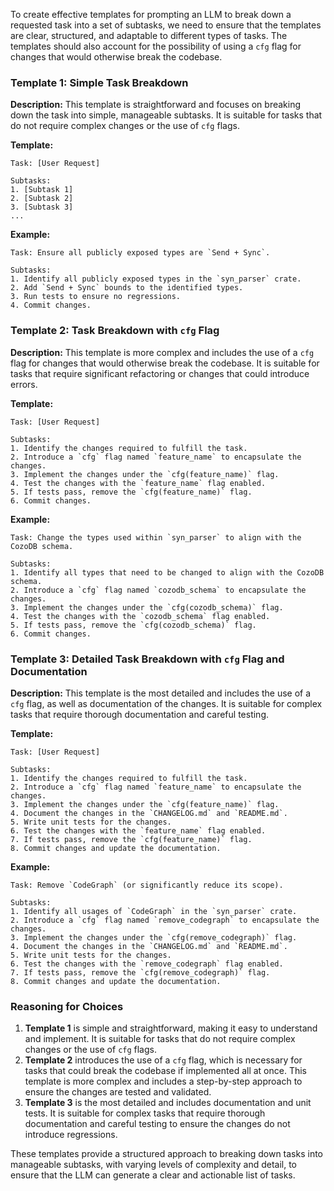 To create effective templates for prompting an LLM to break down a requested task into a set of subtasks, we need to ensure that the templates are clear, structured, and adaptable to different types of tasks. The templates should also account for the possibility of using a `cfg` flag for changes that would otherwise break the codebase.

### Template 1: Simple Task Breakdown

**Description:** This template is straightforward and focuses on breaking down the task into simple, manageable subtasks. It is suitable for tasks that do not require complex changes or the use of `cfg` flags.

**Template:**
```
Task: [User Request]

Subtasks:
1. [Subtask 1]
2. [Subtask 2]
3. [Subtask 3]
...
```

**Example:**
```
Task: Ensure all publicly exposed types are `Send + Sync`.

Subtasks:
1. Identify all publicly exposed types in the `syn_parser` crate.
2. Add `Send + Sync` bounds to the identified types.
3. Run tests to ensure no regressions.
4. Commit changes.
```

### Template 2: Task Breakdown with `cfg` Flag

**Description:** This template is more complex and includes the use of a `cfg` flag for changes that would otherwise break the codebase. It is suitable for tasks that require significant refactoring or changes that could introduce errors.

**Template:**
```
Task: [User Request]

Subtasks:
1. Identify the changes required to fulfill the task.
2. Introduce a `cfg` flag named `feature_name` to encapsulate the changes.
3. Implement the changes under the `cfg(feature_name)` flag.
4. Test the changes with the `feature_name` flag enabled.
5. If tests pass, remove the `cfg(feature_name)` flag.
6. Commit changes.
```

**Example:**
```
Task: Change the types used within `syn_parser` to align with the CozoDB schema.

Subtasks:
1. Identify all types that need to be changed to align with the CozoDB schema.
2. Introduce a `cfg` flag named `cozodb_schema` to encapsulate the changes.
3. Implement the changes under the `cfg(cozodb_schema)` flag.
4. Test the changes with the `cozodb_schema` flag enabled.
5. If tests pass, remove the `cfg(cozodb_schema)` flag.
6. Commit changes.
```

### Template 3: Detailed Task Breakdown with `cfg` Flag and Documentation

**Description:** This template is the most detailed and includes the use of a `cfg` flag, as well as documentation of the changes. It is suitable for complex tasks that require thorough documentation and careful testing.

**Template:**
```
Task: [User Request]

Subtasks:
1. Identify the changes required to fulfill the task.
2. Introduce a `cfg` flag named `feature_name` to encapsulate the changes.
3. Implement the changes under the `cfg(feature_name)` flag.
4. Document the changes in the `CHANGELOG.md` and `README.md`.
5. Write unit tests for the changes.
6. Test the changes with the `feature_name` flag enabled.
7. If tests pass, remove the `cfg(feature_name)` flag.
8. Commit changes and update the documentation.
```

**Example:**
```
Task: Remove `CodeGraph` (or significantly reduce its scope).

Subtasks:
1. Identify all usages of `CodeGraph` in the `syn_parser` crate.
2. Introduce a `cfg` flag named `remove_codegraph` to encapsulate the changes.
3. Implement the changes under the `cfg(remove_codegraph)` flag.
4. Document the changes in the `CHANGELOG.md` and `README.md`.
5. Write unit tests for the changes.
6. Test the changes with the `remove_codegraph` flag enabled.
7. If tests pass, remove the `cfg(remove_codegraph)` flag.
8. Commit changes and update the documentation.
```

### Reasoning for Choices

1. **Template 1** is simple and straightforward, making it easy to understand and implement. It is suitable for tasks that do not require complex changes or the use of `cfg` flags.
2. **Template 2** introduces the use of a `cfg` flag, which is necessary for tasks that could break the codebase if implemented all at once. This template is more complex and includes a step-by-step approach to ensure the changes are tested and validated.
3. **Template 3** is the most detailed and includes documentation and unit tests. It is suitable for complex tasks that require thorough documentation and careful testing to ensure the changes do not introduce regressions.

These templates provide a structured approach to breaking down tasks into manageable subtasks, with varying levels of complexity and detail, to ensure that the LLM can generate a clear and actionable list of tasks.
